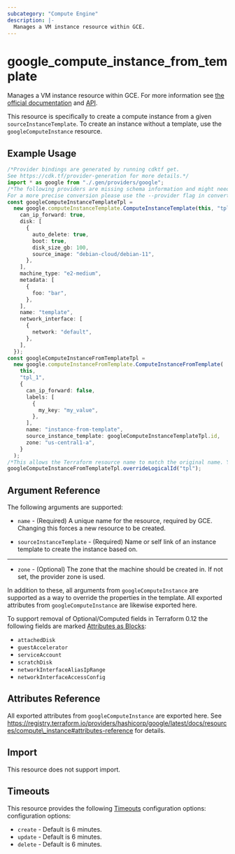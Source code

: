 ```yaml
---
subcategory: "Compute Engine"
description: |-
  Manages a VM instance resource within GCE.
---
```


# google\_compute\_instance\_from\_template

Manages a VM instance resource within GCE. For more information see
[the official documentation](https://cloud.google.com/compute/docs/instances)
and
[API](https://cloud.google.com/compute/docs/reference/latest/instances).

This resource is specifically to create a compute instance from a given
`sourceInstanceTemplate`. To create an instance without a template, use the
`googleComputeInstance` resource.

## Example Usage

```typescript
/*Provider bindings are generated by running cdktf get.
See https://cdk.tf/provider-generation for more details.*/
import * as google from "./.gen/providers/google";
/*The following providers are missing schema information and might need manual adjustments to synthesize correctly: google.
For a more precise conversion please use the --provider flag in convert.*/
const googleComputeInstanceTemplateTpl =
  new google.computeInstanceTemplate.ComputeInstanceTemplate(this, "tpl", {
    can_ip_forward: true,
    disk: [
      {
        auto_delete: true,
        boot: true,
        disk_size_gb: 100,
        source_image: "debian-cloud/debian-11",
      },
    ],
    machine_type: "e2-medium",
    metadata: [
      {
        foo: "bar",
      },
    ],
    name: "template",
    network_interface: [
      {
        network: "default",
      },
    ],
  });
const googleComputeInstanceFromTemplateTpl =
  new google.computeInstanceFromTemplate.ComputeInstanceFromTemplate(
    this,
    "tpl_1",
    {
      can_ip_forward: false,
      labels: [
        {
          my_key: "my_value",
        },
      ],
      name: "instance-from-template",
      source_instance_template: googleComputeInstanceTemplateTpl.id,
      zone: "us-central1-a",
    }
  );
/*This allows the Terraform resource name to match the original name. You can remove the call if you don't need them to match.*/
googleComputeInstanceFromTemplateTpl.overrideLogicalId("tpl");

```

## Argument Reference

The following arguments are supported:

*   `name` - (Required) A unique name for the resource, required by GCE.
    Changing this forces a new resource to be created.

*   `sourceInstanceTemplate` - (Required) Name or self link of an instance
    template to create the instance based on.

***

* `zone` - (Optional) The zone that the machine should be created in. If not
  set, the provider zone is used.

In addition to these, all arguments from `googleComputeInstance` are supported
as a way to override the properties in the template. All exported attributes
from `googleComputeInstance` are likewise exported here.

To support removal of Optional/Computed fields in Terraform 0.12 the following fields
are marked [Attributes as Blocks](/docs/configuration/attr-as-blocks.html):

* `attachedDisk`
* `guestAccelerator`
* `serviceAccount`
* `scratchDisk`
* `networkInterfaceAliasIpRange`
* `networkInterfaceAccessConfig`

## Attributes Reference

All exported attributes from `googleComputeInstance` are exported here.
See https://registry.terraform.io/providers/hashicorp/google/latest/docs/resources/compute\_instance#attributes-reference
for details.

## Import

This resource does not support import.

## Timeouts

This resource provides the following
[Timeouts](https://developer.hashicorp.com/terraform/plugin/sdkv2/resources/retries-and-customizable-timeouts) configuration options: configuration options:

* `create` - Default is 6 minutes.
* `update` - Default is 6 minutes.
* `delete` - Default is 6 minutes.
